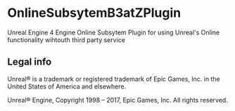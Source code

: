 # OnlineSubsytemB3atZPlugin
Unreal Engine 4 Engine Online Subsytem Plugin for using Unreal's Online functionality wihtouth third party service 


Legal info
----------

Unreal® is a trademark or registered trademark of Epic Games, Inc. in the United States of America and elsewhere.

Unreal® Engine, Copyright 1998 – 2017, Epic Games, Inc. All rights reserved.
